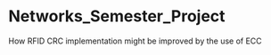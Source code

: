 Networks_Semester_Project
=========================

How RFID CRC implementation might be improved by the use of ECC
